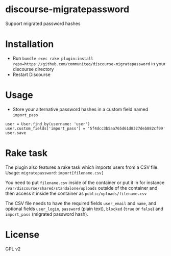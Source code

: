 discourse-migratepassword
=========================

Support migrated password hashes


Installation
============

* Run `bundle exec rake plugin:install repo=https://github.com/communiteq/discourse-migratepassword` in your discourse directory
* Restart Discourse

Usage
=====

* Store your alternative password hashes in a custom field named `import_pass`
```
user = User.find_by(username: 'user')
user.custom_fields['import_pass'] = '5f4dcc3b5aa765d61d8327deb882cf99'
user.save
```

Rake task
=========

The plugin also features a rake task which imports users from a CSV file.
Usage: `migratepassword:import[filename.csv]`

You need to put `filename.csv` inside of the container or put it in for instance `/var/discourse/shared/standalone/uploads` outside of the container and then access it inside the container as `public/uploads/filename.csv`

The CSV file needs to have the required fields `user_email` and `name`, and optional fields `user_login`, `password` (plain text), `blocked` (`true` or `false`) and `import_pass` (migrated password hash).

License
=======

GPL v2
